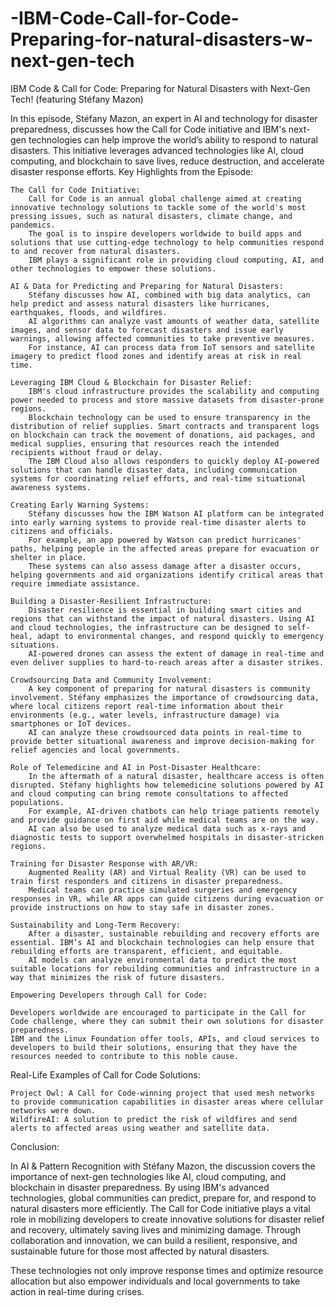 # -IBM-Code-Call-for-Code-Preparing-for-natural-disasters-w-next-gen-tech
IBM Code & Call for Code: Preparing for Natural Disasters with Next-Gen Tech! (featuring Stéfany Mazon)

In this episode, Stéfany Mazon, an expert in AI and technology for disaster preparedness, discusses how the Call for Code initiative and IBM's next-gen technologies can help improve the world’s ability to respond to natural disasters. This initiative leverages advanced technologies like AI, cloud computing, and blockchain to save lives, reduce destruction, and accelerate disaster response efforts.
Key Highlights from the Episode:

    The Call for Code Initiative:
        Call for Code is an annual global challenge aimed at creating innovative technology solutions to tackle some of the world's most pressing issues, such as natural disasters, climate change, and pandemics.
        The goal is to inspire developers worldwide to build apps and solutions that use cutting-edge technology to help communities respond to and recover from natural disasters.
        IBM plays a significant role in providing cloud computing, AI, and other technologies to empower these solutions.

    AI & Data for Predicting and Preparing for Natural Disasters:
        Stéfany discusses how AI, combined with big data analytics, can help predict and assess natural disasters like hurricanes, earthquakes, floods, and wildfires.
        AI algorithms can analyze vast amounts of weather data, satellite images, and sensor data to forecast disasters and issue early warnings, allowing affected communities to take preventive measures.
        For instance, AI can process data from IoT sensors and satellite imagery to predict flood zones and identify areas at risk in real time.

    Leveraging IBM Cloud & Blockchain for Disaster Relief:
        IBM's cloud infrastructure provides the scalability and computing power needed to process and store massive datasets from disaster-prone regions.
        Blockchain technology can be used to ensure transparency in the distribution of relief supplies. Smart contracts and transparent logs on blockchain can track the movement of donations, aid packages, and medical supplies, ensuring that resources reach the intended recipients without fraud or delay.
        The IBM Cloud also allows responders to quickly deploy AI-powered solutions that can handle disaster data, including communication systems for coordinating relief efforts, and real-time situational awareness systems.

    Creating Early Warning Systems:
        Stéfany discusses how the IBM Watson AI platform can be integrated into early warning systems to provide real-time disaster alerts to citizens and officials.
        For example, an app powered by Watson can predict hurricanes' paths, helping people in the affected areas prepare for evacuation or shelter in place.
        These systems can also assess damage after a disaster occurs, helping governments and aid organizations identify critical areas that require immediate assistance.

    Building a Disaster-Resilient Infrastructure:
        Disaster resilience is essential in building smart cities and regions that can withstand the impact of natural disasters. Using AI and cloud technologies, the infrastructure can be designed to self-heal, adapt to environmental changes, and respond quickly to emergency situations.
        AI-powered drones can assess the extent of damage in real-time and even deliver supplies to hard-to-reach areas after a disaster strikes.

    Crowdsourcing Data and Community Involvement:
        A key component of preparing for natural disasters is community involvement. Stéfany emphasizes the importance of crowdsourcing data, where local citizens report real-time information about their environments (e.g., water levels, infrastructure damage) via smartphones or IoT devices.
        AI can analyze these crowdsourced data points in real-time to provide better situational awareness and improve decision-making for relief agencies and local governments.

    Role of Telemedicine and AI in Post-Disaster Healthcare:
        In the aftermath of a natural disaster, healthcare access is often disrupted. Stéfany highlights how telemedicine solutions powered by AI and cloud computing can bring remote consultations to affected populations.
        For example, AI-driven chatbots can help triage patients remotely and provide guidance on first aid while medical teams are on the way.
        AI can also be used to analyze medical data such as x-rays and diagnostic tests to support overwhelmed hospitals in disaster-stricken regions.

    Training for Disaster Response with AR/VR:
        Augmented Reality (AR) and Virtual Reality (VR) can be used to train first responders and citizens in disaster preparedness.
        Medical teams can practice simulated surgeries and emergency responses in VR, while AR apps can guide citizens during evacuation or provide instructions on how to stay safe in disaster zones.

    Sustainability and Long-Term Recovery:
        After a disaster, sustainable rebuilding and recovery efforts are essential. IBM’s AI and blockchain technologies can help ensure that rebuilding efforts are transparent, efficient, and equitable.
        AI models can analyze environmental data to predict the most suitable locations for rebuilding communities and infrastructure in a way that minimizes the risk of future disasters.

    Empowering Developers through Call for Code:

    Developers worldwide are encouraged to participate in the Call for Code challenge, where they can submit their own solutions for disaster preparedness.
    IBM and the Linux Foundation offer tools, APIs, and cloud services to developers to build their solutions, ensuring that they have the resources needed to contribute to this noble cause.

Real-Life Examples of Call for Code Solutions:

    Project Owl: A Call for Code-winning project that used mesh networks to provide communication capabilities in disaster areas where cellular networks were down.
    WildfireAI: A solution to predict the risk of wildfires and send alerts to affected areas using weather and satellite data.

Conclusion:

In AI & Pattern Recognition with Stéfany Mazon, the discussion covers the importance of next-gen technologies like AI, cloud computing, and blockchain in disaster preparedness. By using IBM's advanced technologies, global communities can predict, prepare for, and respond to natural disasters more efficiently. The Call for Code initiative plays a vital role in mobilizing developers to create innovative solutions for disaster relief and recovery, ultimately saving lives and minimizing damage. Through collaboration and innovation, we can build a resilient, responsive, and sustainable future for those most affected by natural disasters.

These technologies not only improve response times and optimize resource allocation but also empower individuals and local governments to take action in real-time during crises.
